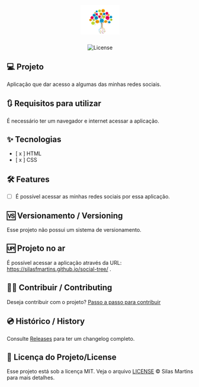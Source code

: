 <h1 align="center">
  <img alt="Social Tree" height="80" title="Plant Manager" src="./image.png" />
</h1>

<p align="center">
  <img alt="License" src="https://img.shields.io/github/license/silasfmartins/social-tree">
</p>


## 💻 Projeto
Aplicação que dar acesso a algumas das minhas redes sociais.

## 🔃 Requisitos para utilizar

É necessário ter um navegador e internet acessar a aplicação.

## ✨ Tecnologias

-   [ x ] HTML
-   [ x ] CSS

## :hammer_and_wrench: Features 

-   [ ] É possível acessar as minhas redes sociais por essa aplicação.

## 🆚 Versionamento / Versioning

Esse projeto não possui um sistema de versionamento.

## 🆙 Projeto no ar

É possível acessar a aplicação através da URL: https://silasfmartins.github.io/social-tree/ .

## 👨‍💻 Contribuir / Contributing

Deseja contribuir com o projeto? [Passo a passo para contribuir](https://github.com/silasfmartins/social-tree/blob/master/Contributing.md)

## 💿 Histórico / History

Consulte [Releases](https://github.com/silasfmartins/social-tree/releases) para ter um changelog completo.

## 📄 Licença do Projeto/License

Esse projeto está sob a licença MIT. Veja o arquivo [LICENSE](https://github.com/silasfmartins/social-tree/blob/main/LICENSE) © Silas Martins para mais detalhes.

<br />

